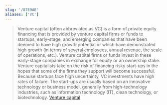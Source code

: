 ```yaml
---
slug: '/87E9AE'
aliases: ['VC']
---
```


> Venture capital (often abbreviated as VC) is a form of private equity financing that is provided by venture capital firms or funds to startups, early-stage, and emerging companies that have been deemed to have high growth potential or which have demonstrated high growth (in terms of several employees, annual revenue, the scale of operations, etc.). Venture capital firms or funds invest in these early-stage companies in exchange for equity or an ownership stake. Venture capitalists take on the risk of financing risky start-ups in the hopes that some of the firms they support will become successful. Because startups face high uncertainty, VC investments have high rates of failure. The start-ups are usually based on an innovative technology or business model, generally from high-technology industries, such as information technology (IT), clean technology, or biotechnology. [Venture capital](https://en.wikipedia.org/wiki/Venture_capital)
